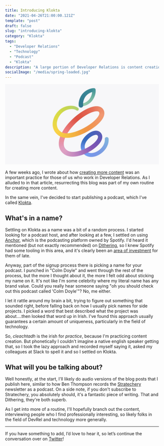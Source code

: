 ```yaml
---
title: Introducing Klokta
date: "2021-04-26T21:00:00.121Z"
template: "post"
draft: false
slug: "introducing-klokta"
category: "Klokta"
tags:
  - "Developer Relations"
  - "Technology"
  - "Podcast"
  - "Klokta"
description: "A large portion of Developer Relations is content creation, so I'm always curious to explore new mediums. To that end, I'm going to start recording a podcast..."
socialImage: "/media/spring-loaded.jpg"
---
```


![Apple marketing image for Spring Loaded event](/media/spring-loaded.jpg)

A few weeks ago, I wrote about how [creating more content](/posts/getting-better-at-devrel#create-more-content) was an important practice for those of us who work in Developer Relations. As I alluded to in that article, resurrecting this blog was part of my own routine for creating more content.

In the same vein, I've decided to start publishing a podcast, which I've called [Klokta](/pages/podcast).

## What's in a name?

Settling on Klokta as a name was a bit of a random process. I started looking for a podcast host, and after looking at a few, I settled on using [Anchor](https://anchor.fm), which is the podcasting platform owned by Spotify. I'd heard it mentioned (but not exactly recommended) on [Dithering](https://dithering.fm), so I knew Spotify had some tooling in this area, and it's clearly been an [area of investment](https://www.theverge.com/2021/4/23/22399123/spotify-podcaster-subscription-fees-revenue) for them of late.

Anyway, part of the signup process there is picking a name for your podcast. I punched in "Colm Doyle" and went through the rest of the process, but the more I thought about it, the more I felt odd about sticking my name on it. It's not like I'm some celebrity where my literal name has any brand value. Could you really hear someone saying "oh you should check out this podcast called 'Colm Doyle'"? No, me either.

I let it rattle around my brain a bit, trying to figure out something that sounded right, before falling back on how I usually pick names for side projects. I picked a word that best described what the project was about....then looked that word up in Irish. I've found this approach usually guarantees a certain amount of uniqueness, particularly in the field of technology.

So, _cleachtadh_ is the irish for _practice_, because I'm practicing content creation. But phonetically I couldn't imagine a native english speaker getting that, so I took the lazy approach and recorded myself saying it, asked my colleagues at Slack to spell it and so I settled on Klokta.

## What will you be talking about?

Well honestly, at the start, I'll likely do audio versions of the blog posts that I publish here, similar to how Ben Thompson records the [Stratechery](https://stratechery.com) newsletter as a podcast. On a side note, if you don't subscribe to Stratechery, you absolutely should, it's a fantastic piece of writing. That and Dithering, they're both superb.

As I get into more of a routine, I'll hopefully branch out the content, interviewing people who I find professionally interesting, so likely folks in the field of DevRel and technology more generally.

---
If you have something to add, I’d love to hear it, so let’s continue the conversation over on [Twitter](https://twitter.com/colmisainmdom)!